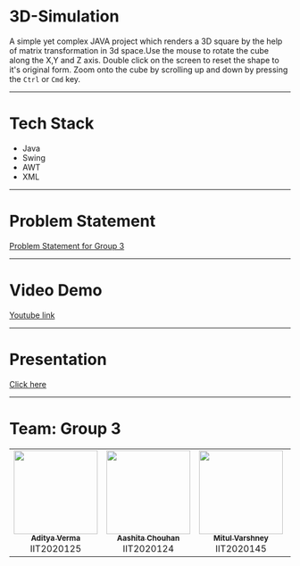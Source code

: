 # 3D-Simulation

A simple yet complex JAVA project which renders a 3D square by the help of matrix transformation in 3d space.Use the mouse to rotate the cube along the X,Y and Z axis. Double click on the screen to reset the shape to it's original form. Zoom onto the cube by scrolling up and down by pressing the `Ctrl` or `Cmd` key.

<hr>

# Tech Stack
* Java
* Swing
* AWT
* XML

<hr>

# Problem Statement
[Problem Statement for Group 3](https://github.com/homewardgamer/3D-Simulation/blob/main/OOMMiniProject3_3D%20computer%20animations.pdf)

<hr>

# Video Demo
[Youtube link](https://youtu.be/Rz1AekK73GI)

<hr>

# Presentation
[Click here](https://docs.google.com/presentation/d/12GLvqxY568OwiG_0SM7j-8IQT2RtCNAT/edit?usp=sharing)

<hr>

# Team: Group 3

<table>
  <tr>
    <td align="center"><a href="https://github.com/homewardgamer"><img src="https://github.com/homewardgamer.png" width="150px;" alt=""/><br /><sub><b>Aditya Verma</b></sub></a><br />IIT2020125</td>
    <td align="center"><a href="https://github.com/aashitachouhan"><img src="https://github.com/aashitachouhan.png" width="150px;" alt=""/><br /><sub><b>Aashita Chouhan</b></sub></a><br />IIT2020124</td>
    <td align="center"><a href="https://github.com/Mitul16"><img src="https://github.com/Mitul16.png" width="150px;" alt=""/><br /><sub><b>Mitul Varshney</b></sub></a><br />IIT2020145</td>
    <td align="center"><a href="https://github.com/shashwat-mittal"><img src="https://github.com/shashwat-mittal.png" width="150px;" alt=""/><br /><sub><b>Shashwat Mittal</b></sub></a><br />IIT2020157</td>
  </tr>
</table>
